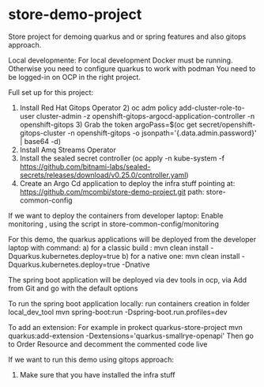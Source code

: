 # store-demo-project
Store project for demoing quarkus and or spring features and also gitops approach. 


Local developmente:
For local development Docker must be running. Otherwise you need to configure quarkus to work with podman 
You need to be logged-in on OCP in the right project.

Full set up for this project:

1) Install Red Hat Gitops Operator
   2) oc adm policy add-cluster-role-to-user cluster-admin -z openshift-gitops-argocd-application-controller -n openshift-gitops
   3) Grab the token argoPass=$(oc get secret/openshift-gitops-cluster -n openshift-gitops -o jsonpath='{.data.admin\.password}' | base64 -d)
2) Install Amq Streams Operator
3) Install the sealed secret controller (oc apply -n kube-system -f https://github.com/bitnami-labs/sealed-secrets/releases/download/v0.25.0/controller.yaml)
3) Create an Argo Cd application to deploy the infra stuff pointing at: https://github.com/mcombi/store-demo-project.git path: store-common-config


If we want to deploy the containers from developer laptop:
Enable monitoring , using the script in store-common-config/monitoring

For this demo, the quarkus applications will be deployed from the developer laptop with command:
 a) for a classic build : mvn clean install -Dquarkus.kubernetes.deploy=true
 b) for a native one: mvn clean install -Dquarkus.kubernetes.deploy=true -Dnative

The spring boot application will be deployed via dev tools in ocp, via Add from Git and go with the default options

To run the spring boot application locally:
run containers creation in folder local_dev_tool
mvn spring-boot:run -Dspring-boot.run.profiles=dev


To add an extension:
For example in prokect quarkus-store-project
mvn quarkus:add-extension -Dextensions='quarkus-smallrye-openapi'
Then go to Order Resource and decomment the commented code live


If we want to run this demo using gitops approach:
1) Make sure that you have installed the infra stuff